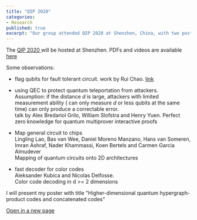 ```yaml
---
title: "QIP 2020"
categories:
- Research
published: true
excerpt: "Our group attended QIP 2020 at Shenzhen, China, with two posters"
---
```


The <a href="http://www.szpclab.com/qip2020#/homepage" target="_blank"> QIP 2020 </a>
will be hosted at Shenzhen. PDFs and videos are available [here](http://www.szpclab.com/qip2020#/programDetails/contributedTalks)


Some observations:

* flag qubits for fault tolerant circuit. work by Rui Chao. [link](https://arxiv.org/abs/1912.09549)

* using QEC to protect quantum teleportation from attackers.<br>
Assumption: if the distance $d$ is large, attackers with limited measurement ability ( can only measure $d$ or less qubits at the same time) can only produce a correctable error.<br>
talk by
Alex Bredariol Grilo, William Slofstra and Henry Yuen.
Perfect zero knowledge for quantum multiprover interactive proofs

* Map general circuit to chips <br>
  Lingling Lao, Bas van Wee, Daniel Moreno Manzano, Hans van Someren, Imran Ashraf, Nader Khammassi, Koen Bertels and Carmen Garcia Almudever <br>
  Mapping of quantum circuits onto 2D architectures

* fast decoder for color codes<br>
Aleksander Kubica and Nicolas Delfosse.<br>
Color code decoding in d >= 2 dimensions



I will present my poster
with title "Higher-dimensional quantum hypergraph-product
codes and concatenated codes"


<object data="/zwl_assets/qas-poster-hcub003.pdf" type="application/pdf" width="700px" height="920px">
</object>



<p>
<a href="/zwl_assets/qas-poster-hcub003.pdf" target="_blank"
>Open in a new page</a> </p>



